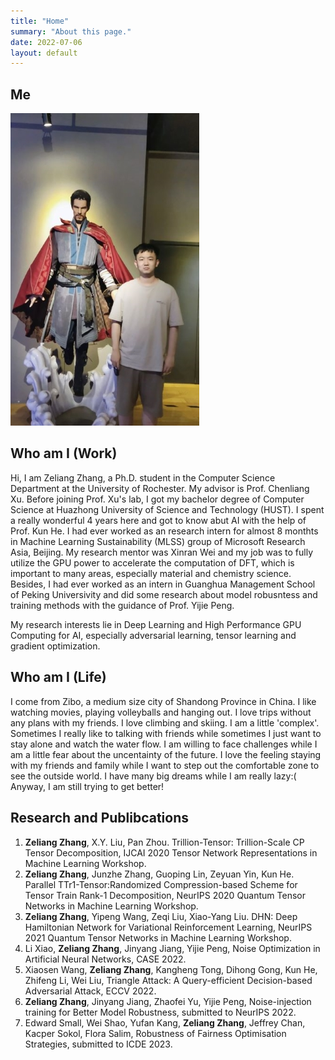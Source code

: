 ```yaml
---
title: "Home"
summary: "About this page."
date: 2022-07-06
layout: default
---
```


## Me
![Researcher Portrait](assets/images/zeliang_who.jpg "Zeliang")

## Who am I (Work)
Hi, I am Zeliang Zhang,  a Ph.D. student in the Computer Science Department at the University of Rochester. My advisor is Prof. Chenliang Xu. Before joining Prof. Xu's lab, I got my bachelor degree of Computer Science at Huazhong University of Science and Technology (HUST). I spent a really wonderful 4 years here and got to know abut AI with the help of Prof. Kun He.  I had ever worked as an research intern for almost 8 monthts in Machine Learning Sustainability (MLSS) group of Microsoft Research Asia, Beijing. My research mentor was Xinran Wei and my job was to fully utilize the GPU power to accelerate the computation of DFT, which is important to many areas, especially  material and chemistry science. Besides, I had ever worked as an intern in Guanghua Management School of Peking Universivity and did some research about model robusntess and training methods with the guidance of Prof. Yijie Peng.

My research interests lie in Deep Learning and High Performance GPU Computing for AI, especially adversarial learning, tensor learning and gradient optimization.

## Who am I (Life)
I come from Zibo, a medium size city of Shandong Province in China. I like watching movies, playing volleyballs and hanging out. I love trips without any plans with my friends. I love climbing and skiing. I am a little 'complex'. Sometimes I really like to talking with friends while sometimes I just want to stay alone and watch the water flow. I am willing to face challenges while I am a little fear about the uncentainty of the future. I love the feeling staying with my friends and family while I want to step out the comfortable zone to see the outside world. I have many big dreams while I am really lazy:( Anyway, I am still trying to get better!


## Research and Publibcations

1. __Zeliang Zhang__, X.Y. Liu, Pan Zhou. Trillion-Tensor: Trillion-Scale CP Tensor Decomposition, IJCAI 2020 Tensor
Network Representations in Machine Learning Workshop.  
2. __Zeliang Zhang__, Junzhe Zhang, Guoping Lin, Zeyuan Yin, Kun He. Parallel TTr1-Tensor:Randomized Compression-based Scheme for
Tensor Train Rank-1 Decomposition, NeurIPS 2020 Quantum Tensor Networks in Machine Learning Workshop.  
3. __Zeliang Zhang__, Yipeng Wang, Zeqi Liu, Xiao-Yang Liu. DHN: Deep Hamiltonian Network for Variational Reinforcement Learning, NeurIPS 2021 Quantum Tensor Networks in Machine Learning Workshop.  
4. Li Xiao, __Zeliang Zhang__, Jinyang Jiang, Yijie Peng, Noise Optimization in Artificial Neural Networks, CASE 2022.  
5. Xiaosen Wang, __Zeliang Zhang__, Kangheng Tong, Dihong Gong, Kun He, Zhifeng Li, Wei Liu, Triangle Attack: A Query-efficient Decision-based Adversarial Attack, ECCV 2022.  
7. __Zeliang Zhang__, Jinyang Jiang, Zhaofei Yu, Yijie Peng, Noise-injection training for Better Model Robustness, submitted to NeurIPS 2022.
8. Edward Small, Wei Shao, Yufan Kang, __Zeliang Zhang__, Jeffrey Chan, Kacper Sokol, Flora Salim, Robustness of Fairness Optimisation Strategies, submitted to ICDE 2023.  

